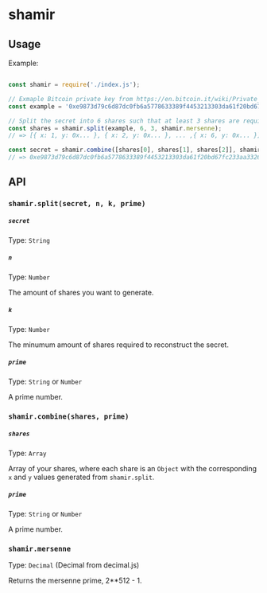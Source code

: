 # shamir

## Usage

Example:
```js

const shamir = require('./index.js');

// Exmaple Bitcoin private key from https://en.bitcoin.it/wiki/Private_key
const example = '0xe9873d79c6d87dc0fb6a5778633389f4453213303da61f20bd67fc233aa33262';

// Split the secret into 6 shares such that at least 3 shares are required to reconstruct the secret
const shares = shamir.split(example, 6, 3, shamir.mersenne);
// => [{ x: 1, y: 0x... }, { x: 2, y: 0x... }, ... ,{ x: 6, y: 0x... }]

const secret = shamir.combine([shares[0], shares[1], shares[2]], shamir.mersenne).toHex();
// => 0xe9873d79c6d87dc0fb6a5778633389f4453213303da61f20bd67fc233aa33262
```

## API

### `shamir.split(secret, n, k, prime)`
##### `secret`

Type: `String`

##### `n`
Type: `Number`

The amount of shares you want to generate.

##### `k`
Type: `Number`

The minumum amount of shares required to reconstruct the secret.

##### `prime`
Type: `String` or `Number`

A prime number.

### `shamir.combine(shares, prime)`
##### `shares`
Type: `Array`

Array of your shares, where each share is an `Object` with the corresponding `x` and `y` values generated from `shamir.split`.

##### `prime`
Type: `String` or `Number`

A prime number.

### `shamir.mersenne`
Type: `Decimal` (Decimal from decimal.js)

Returns the mersenne prime, 2**512 - 1.
